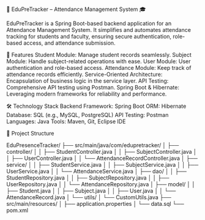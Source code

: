 📘 EduPreTracker – Attendance Management System 🎓

  EduPreTracker is a Spring Boot-based backend application for an Attendance Management System. It simplifies and automates attendance tracking for students and faculty, ensuring secure authentication, role-based access, and attendance submission.
  
  🚀 Features
Student Module: Manage student records seamlessly.
Subject Module: Handle subject-related operations with ease.
User Module: User authentication and role-based access.
Attendance Module: Keep track of attendance records efficiently.
Service-Oriented Architecture: Encapsulation of business logic in the service layer.
API Testing: Comprehensive API testing using Postman.
Spring Boot & Hibernate: Leveraging modern frameworks for reliability and performance.

  🛠️ Technology Stack
Backend Framework: Spring Boot
ORM: Hibernate
Database: SQL (e.g., MySQL, PostgreSQL)
API Testing: Postman
Languages: Java
Tools: Maven, Git, Eclipse IDE

  📂 Project Structure

  
EduPresenceTracker/
├── src/main/java/com/edupretracker/
│   ├── controller/
│   │   ├── StudentController.java
│   │   ├── SubjectController.java
│   │   ├── UserController.java
│   │   └── AttendanceRecordController.java
│   ├── service/
│   │   ├── StudentService.java
│   │   ├── SubjectService.java
│   │   ├── UserService.java
│   │   └── AttendanceService.java
│   ├── dao/
│   │   ├── StudentRepository.java
│   │   ├── SubjectRepository.java
│   │   ├── UserRepository.java
│   │   └── AttendanceRepository.java
│   ├── model/
│   │   ├── Student.java
│   │   ├── Subject.java
│   │   ├── User.java
│   │   └── AttendanceRecord.java
│   └── utils/
│       └── CustomUtils.java
├── src/main/resources/
│   ├── application.properties
│   └── data.sql
└── pom.xml
